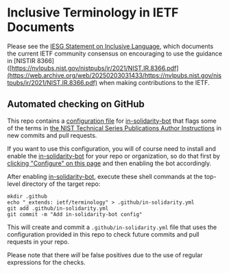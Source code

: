 # Inclusive Terminology in IETF Documents

Please see the [IESG Statement on Inclusive
Language](https://www.ietf.org/about/groups/iesg/statements/on-inclusive-language/),
which documents the current IETF community consensus on encouraging to use the
guidance in [NISTIR
8366]([https://nvlpubs.nist.gov/nistpubs/ir/2021/NIST.IR.8366.pdf](https://web.archive.org/web/20250203031433/https://nvlpubs.nist.gov/nistpubs/ir/2021/NIST.IR.8366.pdf) when making
contributions to the IETF.

## Automated checking on GitHub

This repo contains a [configuration file](.github/in-solidarity.yml) for
[in-solidarity-bot](https://github.com/apps/in-solidarity) that flags some of
the terms in [the NIST Technical Series Publications Author
Instructions](https://www.nist.gov/nist-research-library/nist-technical-series-publications-author-instructions#inclusive)
in new commits and pull requests.

If you want to use this configuration, you will of course need to install and
enable the [in-solidarity-bot](https://github.com/apps/in-solidarity) for your
repo or organization, so do that first by [clicking "Configure" on this
page](https://github.com/apps/in-solidarity) and then enabling the bot
accordingly.

After enabling [in-solidarity-bot](https://github.com/apps/in-solidarity),
execute these shell commands at the top-level directory of the target repo:

``` shell
mkdir .github
echo "_extends: ietf/terminology" > .github/in-solidarity.yml
git add .github/in-solidarity.yml
git commit -m "Add in-solidarity-bot config"
```

This will create and commit a `.github/in-solidarity.yml` file that uses the
configuration provided in this repo to check future commits and pull requests in
your repo.

Please note that there *will* be false positives due to the use of regular
expressions for the checks.
